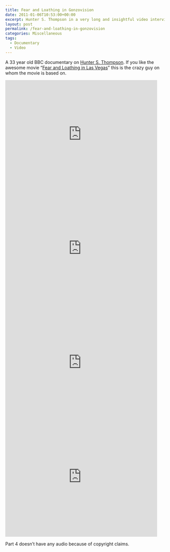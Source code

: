 ```yaml
---
title: Fear and Loathing in Gonzovision
date: 2011-01-06T10:53:00+00:00
excerpt: Hunter S. Thompson in a very long and insightful video interview.
layout: post
permalink: /fear-and-loathing-in-gonzovision
categories: Miscellaneous
tags:
  - Documentary
  - Video
---
```

A 33 year old BBC documentary on [Hunter S. Thompson](https://en.wikipedia.org/wiki/Hunter_S._Thompson "Hunter S. Thompson"). If you like the awesome movie “[Fear and Loathing in Las Vegas](https://www.imdb.com/title/tt0120669/ "Fear and Loathing in Las Vegas")” this is the crazy guy on whom the movie is based on.

<iframe src="https://www.youtube-nocookie.com/embed/kngoOO7x7V8?rel=0" width="480" height="360" frameborder="0" allowfullscreen loading="lazy"></iframe>

<iframe src="https://www.youtube-nocookie.com/embed/12mBKVJf-Rw?rel=0" width="480" height="360" frameborder="0" allowfullscreen loading="lazy"></iframe>

<iframe src="https://www.youtube-nocookie.com/embed/kdhz3g4KyKw?rel=0" width="480" height="360" frameborder="0" allowfullscreen loading="lazy"></iframe>

<iframe src="https://www.youtube-nocookie.com/embed/TAj76xsI5CE?rel=0" width="480" height="360" frameborder="0" allowfullscreen loading="lazy"></iframe>

Part 4 doesn’t have any audio because of copyright claims.